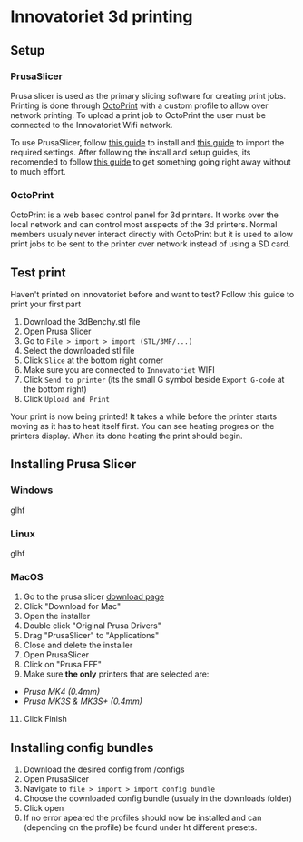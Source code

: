 # Innovatoriet 3d printing

## Setup

### PrusaSlicer
Prusa slicer is used as the primary slicing software for creating print jobs. Printing is done through [OctoPrint](#octoprint) with a custom profile to allow over network printing.
To upload a print job to OctoPrint the user must be connected to the Innovatoriet Wifi network.

To use PrusaSlicer, follow [this guide](#installing-prusa-slicer) to install and [this guide](#installing-config-bundles) to import the required settings.
After following the install and setup guides, its recomended to follow [this guide](#test-print) to get something going right away without to much effort.

### OctoPrint
OctoPrint is a web based control panel for 3d printers. It works over the local network and can control most asspects of the 3d printers. Normal members usualy never interact directly with OctoPrint but it is used to allow print jobs to be sent to the printer over network instead of using a SD card.

## Test print
Haven't printed on innovatoriet before and want to test? Follow this guide to print your first part
1. Download the 3dBenchy.stl file
2. Open Prusa Slicer
3. Go to `File > import > import (STL/3MF/...)`
4. Select the downloaded stl file
5. Click `Slice` at the bottom right corner
6. Make sure you are connected to `Innovatoriet` WIFI
7. Click `Send to printer` (its the small G symbol beside `Export G-code` at the bottom right)
8. Click `Upload and Print`

Your print is now being printed!
It takes a while before the printer starts moving as it has to heat itself first. You can see heating progres on the printers display.
When its done heating the print should begin.

## Installing Prusa Slicer

### Windows
glhf


### Linux
glhf


### MacOS
1. Go to the prusa slicer [download page](https://www.prusa3d.com/page/prusaslicer_424/)
2. Click "Download for Mac"
3. Open the installer
4. Double click "Original Prusa Drivers"
5. Drag "PrusaSlicer" to "Applications"
6. Close and delete the installer
7. Open PrusaSlicer
8. Click on "Prusa FFF"
9. Make sure **the only** printers that are selected are:
  - *Prusa MK4 (0.4mm)*
  - *Prusa MK3S & MK3S+ (0.4mm)*
11. Click Finish


## Installing config bundles
1. Download the desired config from /configs
2. Open PrusaSlicer
3. Navigate to `file > import > import config bundle`
4. Choose the downloaded config bundle (usualy in the downloads folder)
5. Click open
6. If no error apeared the profiles should now be installed and can (depending on the profile) be found under ht different presets.
